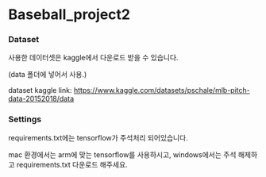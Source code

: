 # Baseball_project2

### Dataset

사용한 데이터셋은 kaggle에서 다운로드 받을 수 있습니다.

(data 폴더에 넣어서 사용.)

dataset kaggle link: https://www.kaggle.com/datasets/pschale/mlb-pitch-data-20152018/data

### Settings

requirements.txt에는 tensorflow가 주석처리 되어있습니다.

mac 환경에서는 arm에 맞는 tensorflow를 사용하시고, windows에서는 주석 해제하고 requirements.txt 다운로드 해주세요.
